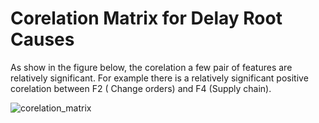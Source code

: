 # Corelation Matrix for Delay Root Causes

As show in the figure below, the corelation a few pair of features are relatively significant. For example there is a relatively significant positive corelation between F2 ( Change orders) and F4 (Supply chain).

![corelation_matrix](https://user-images.githubusercontent.com/55706949/183313326-4162c311-c947-45dd-9840-06b1e6535e8d.png)

